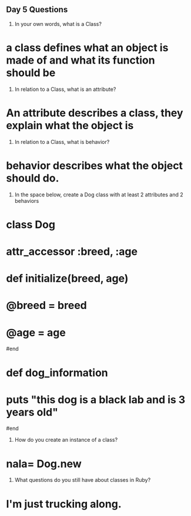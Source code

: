 ## Day 5 Questions

1. In your own words, what is a Class?
# a class defines what an object is made of and what its function should be
1. In relation to a Class, what is an attribute?
# An attribute describes a class, they explain what the object is
1. In relation to a Class, what is behavior?
# behavior describes what the object should do.
1. In the space below, create a Dog class with at least 2 attributes and 2 behaviors
# class Dog
# attr_accessor :breed, :age
# def initialize(breed, age)
# @breed = breed
# @age = age
#end
# def dog_information
# puts "this dog is a black lab and is 3 years old"
#end
1. How do you create an instance of a class?
# nala= Dog.new
1. What questions do you still have about classes in Ruby?
# I'm just trucking along. 
